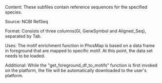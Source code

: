 Content: These subfiles contain reference sequences for the specified species.

Source: NCBI RefSeq

Format: Consists of three columns(GI, GeneSymbol and Aligned_Seq), separated by Tab.

Uses: The motif enrichment function in PhosMap is based on a data frame in foreground that are mapped to specific motif. At this point, the data set needs to be loaded.

Additional: While the "get_foreground_df_to_motifs" function is first invoked on the platform, the file will be automatically downloaded to the user's platform.
